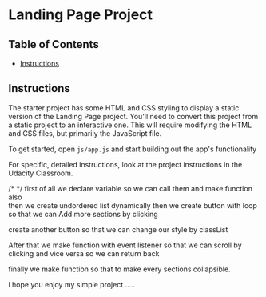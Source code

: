 # Landing Page Project

## Table of Contents

* [Instructions](#instructions)

## Instructions

The starter project has some HTML and CSS styling to display a static version of the Landing Page project. You'll need to convert this project from a static project to an interactive one. This will require modifying the HTML and CSS files, but primarily the JavaScript file.

To get started, open `js/app.js` and start building out the app's functionality

For specific, detailed instructions, look at the project instructions in the Udacity Classroom.
  
  
  /*    */ 
 first of all we declare variable so we can call them and make function also  
 then we create undordered list dynamically then we create button with loop so that we can Add more sections by clicking 


 create another button so that we can change our style by classList 

 After that we make function with event listener so that we can scroll by clicking and vice versa so we can return back 
  

  finally we make function so that to make every sections collapsible.

  i hope you enjoy my simple project .....

